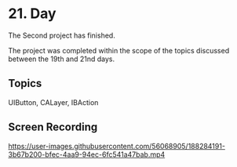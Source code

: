 # 21. Day

The Second project has finished.

The project was completed within the scope of the topics discussed between the 19th and 21nd days.

## Topics

UIButton, CALayer, IBAction

## Screen Recording

https://user-images.githubusercontent.com/56068905/188284191-3b67b200-bfec-4aa9-94ec-6fc541a47bab.mp4

